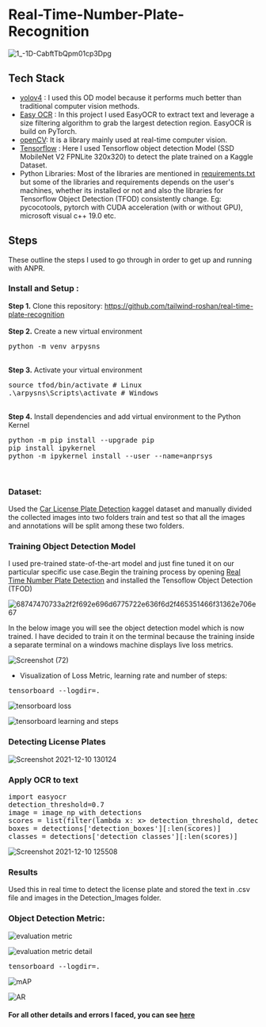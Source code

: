 # Real-Time-Number-Plate-Recognition
![1_-1D-CabftTbQpm01cp3Dpg](https://user-images.githubusercontent.com/56076028/145536187-50aaa69f-655c-4459-8353-78327a2c0f7c.gif)


## Tech Stack
* [yolov4](https://github.com/theAIGuysCode/yolov4-custom-functions) : I used this OD model because it performs much better than traditional computer vision methods.
* [Easy OCR](https://github.com/JaidedAI/EasyOCR) : In this project I used EasyOCR to extract text and leverage a size filtering algorithm to grab the largest detection region. EasyOCR is build on PyTorch.
* [openCV](https://opencv.org/): It is a library mainly used at real-time computer vision.
* [Tensorflow](https://github.com/tensorflow/models) : Here I used Tensorflow object detection Model (SSD MobileNet V2 FPNLite 320x320) to detect the plate trained on a Kaggle Dataset.
* Python Libraries: Most of the libraries are mentioned in [requirements.txt](https://github.com/harshitkd/Real-Time-Number-Plate-Recognition/blob/main/requirements.txt) but some of the libraries and requirements depends on the user's machines, whether its installed or not and also the libraries for Tensorflow Object Detection (TFOD) consistently change. Eg: pycocotools, pytorch with CUDA acceleration (with or without GPU), microsoft visual c++ 19.0 etc.

## Steps
These outline the steps I used to go through in order to get up and running with ANPR. 

### Install and Setup :

<b>Step 1.</b> Clone this repository: https://github.com/tailwind-roshan/real-time-plate-recognition
<br/><br/>
<b>Step 2.</b> Create a new virtual environment 
<pre>
python -m venv arpysns
</pre> 
<br/>
<b>Step 3.</b> Activate your virtual environment
<pre>
source tfod/bin/activate # Linux
.\arpysns\Scripts\activate # Windows 
</pre>
<br/>
<b>Step 4.</b> Install dependencies and add virtual environment to the Python Kernel
<pre>
python -m pip install --upgrade pip
pip install ipykernel
python -m ipykernel install --user --name=anprsys
</pre>
<br/>

### Dataset: 
Used the [Car License Plate Detection](https://www.kaggle.com/andrewmvd/car-plate-detection) kaggel dataset and manually divided the collected images into two folders train and test so that all the images and annotations will be split among these two folders.

### Training Object Detection Model
I used pre-trained state-of-the-art model and just fine tuned it on our particular specific use case.Begin the training process by opening [Real Time Number Plate Detection](https://github.com/harshitkd/Real-Time-Number-Plate-Recognition/blob/main/Real%20Time%20Number%20Plate%20Detection.ipynb) and installed the Tensoflow Object Detection (TFOD) 

![68747470733a2f2f692e696d6775722e636f6d2f465351466f31362e706e67](https://user-images.githubusercontent.com/56076028/145552503-b3a442a4-03bf-467e-af74-3e218c949dad.png)

In the below image you will see the object detection model which is now trained. I have decided to train it on the terminal because the training inside a separate terminal on a windows machine displays live loss metrics.

![Screenshot (72)](https://user-images.githubusercontent.com/56076028/145536355-94f60307-3632-4bd4-9eb7-02b9c875471d.png)

* Visualization of Loss Metric, learning rate and number of steps:

<pre>
tensorboard --logdir=.
</pre>

![tensorboard loss](https://user-images.githubusercontent.com/56076028/145684910-d237be53-88d4-45fa-b36e-dd9a52daf8e1.jpg)

![tensorboard learning and steps](https://user-images.githubusercontent.com/56076028/145684923-36a95279-5b27-4f25-bd2d-ea58eaa82075.jpg)

### Detecting License Plates

![Screenshot 2021-12-10 130124](https://user-images.githubusercontent.com/56076028/145536393-986af131-ce84-4d4c-8174-735ed492a45b.jpg)


### Apply OCR to text

<pre>
import easyocr
detection_threshold=0.7
image = image_np_with_detections
scores = list(filter(lambda x: x> detection_threshold, detections['detection_scores']))
boxes = detections['detection_boxes'][:len(scores)]
classes = detections['detection_classes'][:len(scores)]
</pre>

![Screenshot 2021-12-10 125508](https://user-images.githubusercontent.com/56076028/145536427-d27c0fdc-cd30-446b-9b16-6408fdb4efcd.jpg)

### Results

Used this in real time to detect the license plate and stored the text in .csv file and images in the Detection_Images folder.

### Object Detection Metric:
![evaluation metric](https://user-images.githubusercontent.com/56076028/145684944-29306983-8396-47a2-9a08-f13a86d56f08.jpg)

![evaluation metric detail](https://user-images.githubusercontent.com/56076028/145684945-7f17e0b6-e623-4a71-b163-388a84d713fd.jpg)

<pre>
tensorboard --logdir=.
</pre>

![mAP](https://user-images.githubusercontent.com/56076028/145684953-51fc55d3-c9cd-4789-807e-0cfa0196000c.jpg)

![AR](https://user-images.githubusercontent.com/56076028/145684962-3236958f-4354-4230-b8d2-c59d18665b31.jpg)

#### For all other details and errors I faced, you can see [here](https://github.com/harshitkd/Real-Time-Number-Plate-Recognition/wiki/Details-and-Errors)

